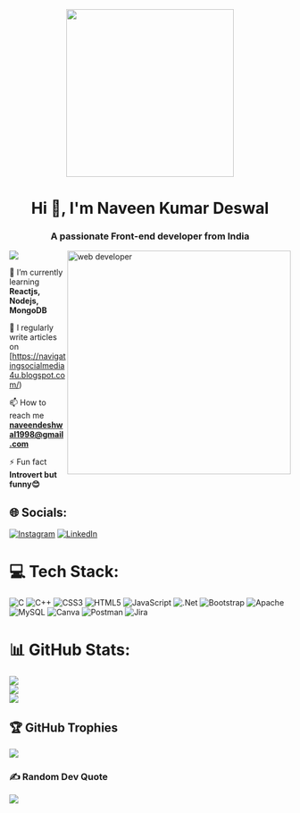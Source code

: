 <div id="header" align="center">
  <img width="300" height="300"src="https://media0.giphy.com/media/3o7qE1YN7aBOFPRw8E/200.webp?cid=ecf05e47pqy6036k39o5i4ntdsgfmiambpb20tgoxvvt9ul0&rid=200.webp&ct=g" width="100"/>
</div>
<h1 align="center">Hi 👋, I'm Naveen Kumar Deswal</h1>
<h3 align="center">A passionate Front-end developer from India</h3>
<img align="right" alt="web developer" width="400" src="https://jayamwebsolutions.com/img/website.gif" alt="naveendeshwal98" /> </p>


[![](https://visitcount.itsvg.in/api?id=naveendeshwal98&icon=0&color=0)](https://visitcount.itsvg.in)


🌱 I’m currently learning   **Reactjs, Nodejs, MongoDB**

📝 I regularly write articles on [https://navigatingsocialmedia4u.blogspot.com/)

📫 How to reach me **naveendeshwal1998@gmail.com**

⚡ Fun fact **Introvert but funny😊**




## 🌐 Socials:
[![Instagram](https://img.shields.io/badge/Instagram-%23E4405F.svg?logo=Instagram&logoColor=white)](https://instagram.com/its_navdeshwal) [![LinkedIn](https://img.shields.io/badge/LinkedIn-%230077B5.svg?logo=linkedin&logoColor=white)](https://linkedin.com/in/https://linkedin.com/in/https://linkedin.com/in/naveen-deshwal) 

# 💻 Tech Stack:
![C](https://img.shields.io/badge/c-%2300599C.svg?style=for-the-badge&logo=c&logoColor=white) ![C++](https://img.shields.io/badge/c++-%2300599C.svg?style=for-the-badge&logo=c%2B%2B&logoColor=white) ![CSS3](https://img.shields.io/badge/css3-%231572B6.svg?style=for-the-badge&logo=css3&logoColor=white) ![HTML5](https://img.shields.io/badge/html5-%23E34F26.svg?style=for-the-badge&logo=html5&logoColor=white) ![JavaScript](https://img.shields.io/badge/javascript-%23323330.svg?style=for-the-badge&logo=javascript&logoColor=%23F7DF1E) ![.Net](https://img.shields.io/badge/.NET-5C2D91?style=for-the-badge&logo=.net&logoColor=white) ![Bootstrap](https://img.shields.io/badge/bootstrap-%23563D7C.svg?style=for-the-badge&logo=bootstrap&logoColor=white) ![Apache](https://img.shields.io/badge/apache-%23D42029.svg?style=for-the-badge&logo=apache&logoColor=white) ![MySQL](https://img.shields.io/badge/mysql-%2300f.svg?style=for-the-badge&logo=mysql&logoColor=white) ![Canva](https://img.shields.io/badge/Canva-%2300C4CC.svg?style=for-the-badge&logo=Canva&logoColor=white) ![Postman](https://img.shields.io/badge/Postman-FF6C37?style=for-the-badge&logo=postman&logoColor=white) ![Jira](https://img.shields.io/badge/jira-%230A0FFF.svg?style=for-the-badge&logo=jira&logoColor=white)
# 📊 GitHub Stats:
![](https://github-readme-stats.vercel.app/api?username=naveendeshwal98&theme=blue-green&hide_border=false&include_all_commits=false&count_private=false)<br/>
![](https://github-readme-streak-stats.herokuapp.com/?user=naveendeshwal98&theme=blue-green&hide_border=false)<br/>
![](https://github-readme-stats.vercel.app/api/top-langs/?username=naveendeshwal98&theme=blue-green&hide_border=false&include_all_commits=false&count_private=false&layout=compact)

## 🏆 GitHub Trophies
![](https://github-profile-trophy.vercel.app/?username=naveendeshwal98&theme=juicyfresh&no-frame=false&no-bg=false&margin-w=4)

### ✍️ Random Dev Quote
![](https://quotes-github-readme.vercel.app/api?type=horizontal&theme=gruvbox)



